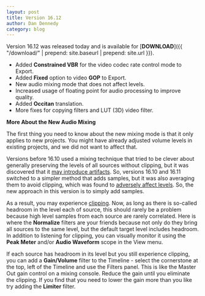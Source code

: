 ```yaml
---
layout: post
title: Version 16.12
author: Dan Dennedy
category: blog
---
```

Version 16.12 was released today and is available for [**DOWNLOAD**]({{ "/download/" | prepend: site.baseurl | prepend: site.url }}).

* Added **Constrained VBR** for the video codec rate control mode to Export.
* Added **Fixed** option to video **GOP** to Export.
* New audio mixing mode that does not affect levels.
* Increased usage of floating point for audio processing to improve quality.
* Added **Occitan** translation.
* More fixes for copying filters and LUT (3D) video filter.

**More About the New Audio Mixing**

The first thing you need to know about the new mixing mode is that it only
applies to new projects. You might have already adjusted volume levels in
existing projects, and we did not want to affect that.

Versions before 16.10 used a mixing technique that tried to be clever
about generally preserving the levels of all sources without clipping, but it was
discovered that it
[may introduce artifacts](https://github.com/mltframework/shotcut/issues/259).
So, versions 16.10 and 16.11 switched to a simpler method that adds samples,
but it was also averaging them to avoid clipping, which was found to [adversely affect
levels](https://github.com/mltframework/shotcut/issues/325). So, the new
approach in this version is to simply add samples.

As a result, you may experience [clipping](https://en.wikipedia.org/wiki/Clipping_(audio)).
Now, as long as there is so-called
headroom in the level each of source, this should rarely be a problem because
high level samples from each source are rarely correlated. Here is where the **Normalize**
filters are your friends because not only do they bring all sources to the same
level, but the default target level includes headroom. In addition to listening
for clipping, you can visually monitor it using the **Peak Meter** and/or
**Audio Waveform** scope in the View menu.

If each source has headroom in its level but you still experience clipping,
you can add a **Gain/Volume** filter to the Timeline - select the cornerstone
at the top, left of the Timeline and use the Filters panel. This is like the
Master Out gain control on a mixing console. Reduce the gain until you eliminate
the clipping. If you find that you need to lower the gain more than you like
try adding the **Limiter** filter.
